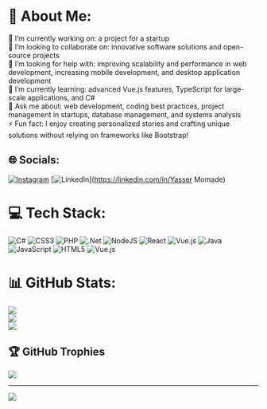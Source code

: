 # 💫 About Me:
🔭 I’m currently working on: a project for a startup<br>👯 I’m looking to collaborate on: innovative software solutions and open-source projects<br>🤝 I’m looking for help with: improving scalability and performance in web development, increasing mobile development, and desktop application development<br>🌱 I’m currently learning: advanced Vue.js features, TypeScript for large-scale applications, and C#<br>💬 Ask me about: web development, coding best practices, project management in startups, database management, and systems analysis<br>⚡ Fun fact: I enjoy creating personalized stories and crafting unique solutions without relying on frameworks like Bootstrap!


## 🌐 Socials:
[![Instagram](https://img.shields.io/badge/Instagram-%23E4405F.svg?logo=Instagram&logoColor=white)](https://instagram.com/yassi1386) [![LinkedIn](https://img.shields.io/badge/LinkedIn-%230077B5.svg?logo=linkedin&logoColor=white)](https://linkedin.com/in/Yasser Momade) 

# 💻 Tech Stack:
![C#](https://img.shields.io/badge/c%23-%23239120.svg?style=for-the-badge&logo=csharp&logoColor=white) ![CSS3](https://img.shields.io/badge/css3-%231572B6.svg?style=for-the-badge&logo=css3&logoColor=white) ![PHP](https://img.shields.io/badge/php-%23777BB4.svg?style=for-the-badge&logo=php&logoColor=white) ![.Net](https://img.shields.io/badge/.NET-5C2D91?style=for-the-badge&logo=.net&logoColor=white) ![NodeJS](https://img.shields.io/badge/node.js-6DA55F?style=for-the-badge&logo=node.js&logoColor=white) ![React](https://img.shields.io/badge/react-%2320232a.svg?style=for-the-badge&logo=react&logoColor=%2361DAFB) ![Vue.js](https://img.shields.io/badge/vue.js-%2335495e.svg?style=for-the-badge&logo=vuedotjs&logoColor=%234FC08D) ![Java](https://img.shields.io/badge/java-%23ED8B00.svg?style=for-the-badge&logo=openjdk&logoColor=white) ![JavaScript](https://img.shields.io/badge/javascript-%23323330.svg?style=for-the-badge&logo=javascript&logoColor=%23F7DF1E) ![HTML5](https://img.shields.io/badge/html5-%23E34F26.svg?style=for-the-badge&logo=html5&logoColor=white) ![Vue.js](https://img.shields.io/badge/vue.js-%2335495e.svg?style=for-the-badge&logo=vuedotjs&logoColor=%234FC08D)
# 📊 GitHub Stats:
![](https://github-readme-stats.vercel.app/api?username=yasserPr10&theme=radical&hide_border=false&include_all_commits=true&count_private=false)<br/>
![](https://github-readme-streak-stats.herokuapp.com/?user=yasserPr10&theme=radical&hide_border=false)<br/>
![](https://github-readme-stats.vercel.app/api/top-langs/?username=yasserPr10&theme=radical&hide_border=false&include_all_commits=true&count_private=false&layout=compact)

## 🏆 GitHub Trophies
![](https://github-profile-trophy.vercel.app/?username=yasserPr10&theme=radical&no-frame=false&no-bg=true&margin-w=4)

---
[![](https://visitcount.itsvg.in/api?id=yasserPr10&icon=2&color=0)](https://visitcount.itsvg.in)

<!-- Proudly created with GPRM ( https://gprm.itsvg.in ) -->
